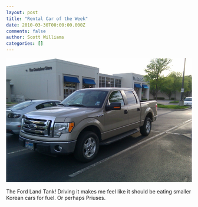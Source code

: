 ```yaml
---
layout: post
title: "Rental Car of the Week"
date: 2010-03-30T00:00:00.000Z
comments: false
author: Scott Williams
categories: []
---
```

<img alt="The Ford Land Tank! Driving it makes me feel like it should be eating smaller Korean cars for fuel. Or perhaps Priuses." src="./1269992699000.jpg">

The Ford Land Tank! Driving it makes me feel like it should be eating smaller Korean cars for fuel. Or perhaps Priuses.